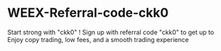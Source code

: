 # WEEX-Referral-code-ckk0
Start strong with "ckk0"  !   Sign up with referral code "ckk0"  to get up to Enjoy copy trading, low fees, and a smooth trading experience

